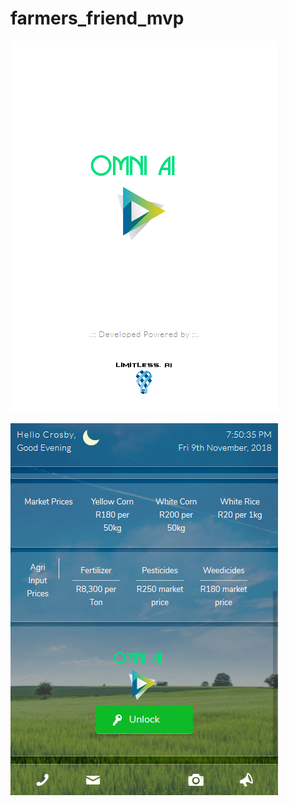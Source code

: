 # farmers_friend_mvp
![Alt text](https://github.com/kobowood1/farmers_friend_mvp/blob/master/OMNI-AI%20SCREENSHOTS/Screen%20Shot%202018-11-09%20at%2019.50.19.png?raw=true "Optional Title")

![Alt text](https://github.com/kobowood1/farmers_friend_mvp/blob/master/OMNI-AI%20SCREENSHOTS/Screen%20Shot%202018-11-09%20at%2019.50.35.png?raw=true "Optional Title")
